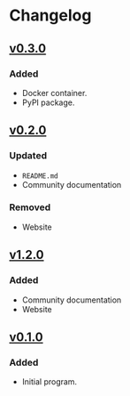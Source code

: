 # Changelog

## [v0.3.0](https://github.com/Dog-Face-Development/Periodic-Table-Info/releases/tag/v0.3.0)

### Added

- Docker container.
- PyPI package.

## [v0.2.0](https://github.com/Dog-Face-Development/Periodic-Table-Info/releases/tag/v0.2.0)

### Updated

- `README.md`
- Community documentation

### Removed

- Website

## [v1.2.0](https://github.com/Dog-Face-Development/Periodic-Table-Info/releases/tag/v0.1-beta)

### Added

- Community documentation
- Website

## [v0.1.0](https://github.com/Dog-Face-Development/Periodic-Table-Info/releases/tag/v0.1-beta)

### Added

- Initial program.
